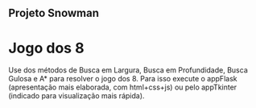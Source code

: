 ## Projeto Snowman

# Jogo dos 8
Use dos métodos de Busca em Largura, Busca em Profundidade, Busca Gulosa e A* para resolver o jogo dos 8. Para isso execute o appFlask (apresentação mais elaborada, com html+css+js) ou pelo appTkinter (indicado para visualização mais rápida). 
